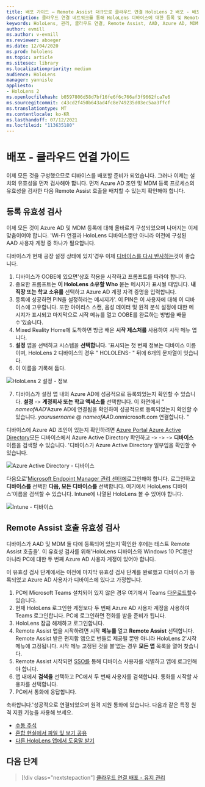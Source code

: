 ```yaml
---
title: 배포 가이드 – Remote Assist 대규모로 클라우드 연결 HoloLens 2 배포 - 배포
description: 클라우드 연결 네트워크를 통해 HoloLens 디바이스에 대한 등록 및 Remote Assist 유효성을 검사하는 방법을 알아봅니다.
keywords: HoloLens, 관리, 클라우드 연결, Remote Assist, AAD, Azure AD, MDM, Mobile 장치 관리
author: evmill
ms.author: v-evmill
ms.reviewer: aboeger
ms.date: 12/04/2020
ms.prod: hololens
ms.topic: article
ms.sitesec: library
ms.localizationpriority: medium
audience: HoloLens
manager: yannisle
appliesto:
- HoloLens 2
ms.openlocfilehash: b0597806d58d7bf16fe6f6c766af3f9662fca7e6
ms.sourcegitcommit: c43cd2f450b643ad4fc8e749235d03ec5aa3ffcf
ms.translationtype: MT
ms.contentlocale: ko-KR
ms.lasthandoff: 07/12/2021
ms.locfileid: "113635180"
---
```

# <a name="deploy---cloud-connected-guide"></a>배포 - 클라우드 연결 가이드

이제 모든 것을 구성했으므로 디바이스를 배포할 준비가 되었습니다. 그러나 이제는 설치의 유효성을 먼저 검사해야 합니다. 먼저 Azure AD 조인 및 MDM 등록 프로세스의 유효성을 검사한 다음 Remote Assist 호출을 배치할 수 있는지 확인해야 합니다.

## <a name="enrollment-validation"></a>등록 유효성 검사

이제 모든 것이 Azure AD 및 MDM 등록에 대해 올바르게 구성되었으며 나머지는 이제 맞춤이어야 합니다. &#39;Wi-Fi 연결과 HoloLens 디바이스뿐만 아니라 이전에 구성된 AAD 사용자 계정 중 하나가 필요합니다.

디바이스가 현재 공장 설정 상태에 있지&#39;경우 이제 [디바이스를 다시 반사하는](/hololens/hololens-recovery#clean-reflash-the-device)것이 좋습니다.

1. 디바이스가 OOBE에 있으면&#39;상호 작용을 시작하고 프롬프트를 따라야 합니다. 
1. 중요한 프롬프트는 **이 HoloLens 소유할 Who** 묻는 메시지가 표시될 때입니다. **내 직장 또는 학교 소유를** 선택하고 Azure AD 계정 자격 증명을 입력합니다.
1. 등록에 성공하면 PIN을 설정하라는 메시지가&#39;. 이 PIN은 이 사용자에 대해 이 디바이스에 고유합니다. 또한 아이리스 스캔, 음성 데이터 및 원격 분석 설정에 대한 메시지가 표시되고 마지막으로 시작 메뉴를 열고 OOBE를 완료하는 방법을 배울 수&#39;있습니다.
1. Mixed Reality Home에 도착하면 방금 배운 **시작 제스처를** 사용하여 시작 메뉴 엽니다.
1. **설정** 앱을 선택하고 시스템을 **선택합니다.** &#39;표시되는 첫 번째 정보는 디바이스 이름이며, HoloLens 2 디바이스의 경우 &quot; HOLOLENS- &quot; 뒤에 6개의 문자열이 잇습니다.
1. 이 이름을 기록해 둡다.

![HoloLens 2 설정 - 정보](./images/hololens2-settings-about.jpg)

7. 디바이스가 설정 앱 내의 Azure AD에 성공적으로 등록되었는지 확인할 수 있습니다. **설정**   ->  **계정회사 또는 학교 액세스를** 선택합니다. 이 화면에서 &quot; _nameofAAD_&#39;Azure AD에 연결됨을 확인하여 성공적으로 등록되었는지 확인할 수 있습니다. _yourusername_ @ _nameofAAD_.onmicrosoft.com 연결합니다. &quot;


디바이스에 Azure AD 조인이 있는지 확인하려면 [Azure Portal Azure Active Directory](https://portal.azure.com/#home)모든 디바이스에서 Azure Active Directory 확인하고  ->    ->    ->  **디바이스** 이름을 검색할 수 있습니다. &#39;디바이스가 Azure Active Directory 일부임을 확인할 수 있습니다.


![Azure Active Directory - 디바이스](./images/aad-enrollment.png)

다음으로&#39;[Microsoft Endpoint Manager 관리 센터에](https://endpoint.microsoft.com/#home)로그인해야 합니다. 로그인하고 **디바이스를** 선택한 **다음, 모든 디바이스를** 선택합니다. 여기에서 HoloLens 디바이스&#39;이름을 검색할 수 있습니다. Intune에 나열된 HoloLens 볼 수 있어야 합니다.

![Intune - 디바이스](./images/endpoint-all-devices-enrolled.png)

## <a name="remote-assist-call-validation"></a>Remote Assist 호출 유효성 검사

디바이스가 AAD 및 MDM 둘 다에 등록되어 있는지&#39;확인한 후에는 테스트 Remote Assist 호출을&#39;. 이 유효성 검사를 위해&#39;HoloLens 디바이스와 Windows 10 PC뿐만 아니라 PC에 대한 두 번째 Azure AD 사용자 계정이 있어야 합니다.

이 유효성 검사 단계에서는 이전에 마지막 유효성 검사 단계를 완료했고 디바이스가 등록되었고 Azure AD 사용자가 디바이스에 있다고 가정합니다.


1. PC에 Microsoft Teams 설치되어 있지 않은 경우 여기에서 Teams [다운로드할](https://www.microsoft.com/microsoft-365/microsoft-teams/download-app)수 있습니다.
2. 현재 HoloLens 로그인한 계정보다 두 번째 Azure AD 사용자 계정을 사용하여 Teams 로그인합니다. PC에 로그인하면 전화를 받을 준비가 됩니다.
3. HoloLens 잠금 해제하고 로그인합니다.
4. Remote Assist 앱을 시작하려면 시작 **메뉴를** 열고 **Remote Assist** 선택합니다. Remote Assist 받은 편지함 앱으로 번들로 제공될 뿐만 아니라 HoloLens 2&#39;시작 메뉴에 고정됩니다. 시작 메뉴 고정된 것을 볼&#39;없는 경우 **모든 앱** 목록을 열어 찾습니다.
5. Remote Assist 시작되면 [SSO를](/azure/active-directory/manage-apps/what-is-single-sign-on) 통해 디바이스 사용자를 식별하고 앱에 로그인해야 합니다.
6. 앱 내에서 **검색을** 선택하고 PC에서 두 번째 사용자를 검색합니다. 통화를 시작할 사용자를 선택합니다.
7. PC에서 통화에 응답합니다.

축하합니다.&#39;성공적으로 연결되었으며 원격 지원 통화에 있습니다. 다음과 같은 특정 원격 지원 기능을 사용해 보세요.

- [수동 주석](/dynamics365/mixed-reality/remote-assist/add-annotations-hololens)
- [혼합 현실에서 파일 및 보기 공유](/dynamics365/mixed-reality/remote-assist/display-save-files)
- [다른 HoloLens 앱에서 도움말 받기](/dynamics365/mixed-reality/remote-assist/get-help-hololens-app-hololens)

## <a name="next-step"></a>다음 단계

> [!div class="nextstepaction"]
> [클라우드 연결 배포 - 유지 관리](hololens2-cloud-connected-maintain.md)